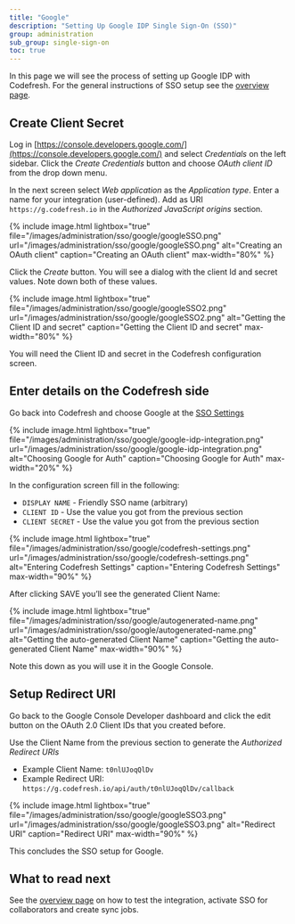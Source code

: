 ```yaml
---
title: "Google"
description: "Setting Up Google IDP Single Sign-On (SSO)"
group: administration
sub_group: single-sign-on
toc: true
---
```


In this page we will see the process of setting up Google IDP with Codefresh. For the general instructions of SSO setup
see the [overview page]({{site.baseurl}}/docs/administration/single-sign-on/sso-setup-oauth2/).


## Create Client Secret

Log in [https://console.developers.google.com/](https://console.developers.google.com/) and select *Credentials* on the left sidebar. Click the *Create Credentials* button and choose *OAuth client ID* from the drop down menu.

In the next screen select *Web application* as the *Application type*. Enter a name for your integration (user-defined). Add as URI `https://g.codefresh.io` in the *Authorized JavaScript origins* section.

{% include image.html 
lightbox="true" 
file="/images/administration/sso/google/googleSSO.png" 
url="/images/administration/sso/google/googleSSO.png"
alt="Creating an OAuth client"
caption="Creating an OAuth client"
max-width="80%"
%}

Click the *Create* button. You will see a dialog with the client Id and secret values. Note down both of these values.

{% include image.html 
lightbox="true" 
file="/images/administration/sso/google/googleSSO2.png" 
url="/images/administration/sso/google/googleSSO2.png"
alt="Getting the Client ID and secret"
caption="Getting the Client ID and secret"
max-width="80%"
%}


You will need the Client ID and secret in the Codefresh configuration screen.


## Enter details on the Codefresh side

Go back into Codefresh and choose Google at the [SSO Settings](https://g.codefresh.io/account-admin/sso)

{% include image.html 
lightbox="true" 
file="/images/administration/sso/google/google-idp-integration.png" 
url="/images/administration/sso/google/google-idp-integration.png"
alt="Choosing Google for Auth"
caption="Choosing Google for Auth"
max-width="20%"
%}

In the configuration screen fill in the following:

* `DISPLAY NAME` - Friendly SSO name (arbitrary)
* `CLIENT ID` - Use the value you got from the previous section
* `CLIENT SECRET` - Use the value you got from the previous section


{% include image.html 
lightbox="true" 
file="/images/administration/sso/google/codefresh-settings.png" 
url="/images/administration/sso/google/codefresh-settings.png"
alt="Entering Codefresh Settings"
caption="Entering Codefresh Settings"
max-width="90%"
%}


After clicking SAVE you’ll see the generated Client Name:

{% include image.html 
lightbox="true" 
file="/images/administration/sso/google/autogenerated-name.png" 
url="/images/administration/sso/google/autogenerated-name.png"
alt="Getting the auto-generated Client Name"
caption="Getting the auto-generated Client Name"
max-width="90%"
%}

Note this down as you will use it in the Google Console.

## Setup Redirect URI

Go back to the Google Console Developer dashboard and click the edit button on the OAuth 2.0 Client IDs that you created before.

Use the Client Name from the previous section to generate the *Authorized Redirect URIs*

* Example Client Name: `t0nlUJoqQlDv`
* Example Redirect URI: `https://g.codefresh.io/api/auth/t0nlUJoqQlDv/callback`

{% include image.html 
lightbox="true" 
file="/images/administration/sso/google/googleSSO3.png" 
url="/images/administration/sso/google/googleSSO3.png"
alt="Redirect URI"
caption="Redirect URI"
max-width="90%"
%}



This concludes the SSO setup for Google. 


## What to read next

See the [overview page]({{site.baseurl}}/docs/administration/single-sign-on/sso-setup-oauth2/#testing-your-identity-provider) on how to test the integration, activate SSO for collaborators and create sync jobs.